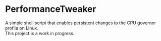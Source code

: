 # PerformanceTweaker
A simple shell script that enables persistent changes to the CPU governor profile on Linux.  
This project is a work in progress.
